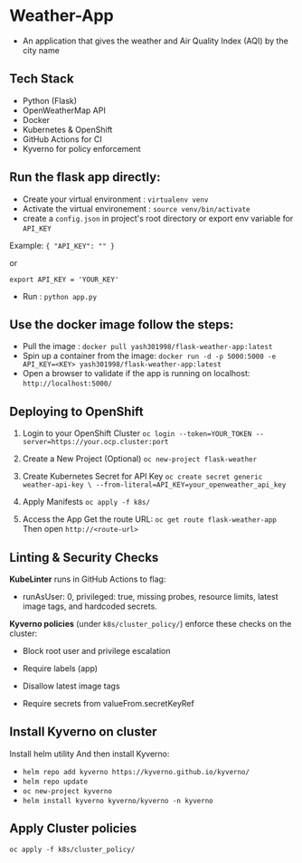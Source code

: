 # Weather-App

- An application that gives the weather and Air Quality Index (AQI) by the city name


## Tech Stack

- Python (Flask)
- OpenWeatherMap API
- Docker
- Kubernetes & OpenShift
- GitHub Actions for CI
- Kyverno for policy enforcement

## Run the flask app directly:
- Create your virtual environment : `virtualenv venv`
- Activate the virtual environement : `source venv/bin/activate`
- create a `config.json` in project's root directory or export env variable for `API_KEY`

Example:
`{
    "API_KEY": ""
}`

or

`export API_KEY = 'YOUR_KEY'`

- Run : `python app.py`

## Use the docker image follow the steps:

- Pull the image : `docker pull yash301998/flask-weather-app:latest`
- Spin up a container from the image: `docker run -d -p 5000:5000 -e API_KEY=<KEY> yash301998/flask-weather-app:latest`
- Open a browser to validate if the app is running on localhost: `http://localhost:5000/`


## Deploying to OpenShift

1. Login to your OpenShift Cluster
`oc login --token=YOUR_TOKEN --server=https://your.ocp.cluster:port`

2. Create a New Project (Optional)
`oc new-project flask-weather`

3. Create Kubernetes Secret for API Key
`oc create secret generic weather-api-key \
  --from-literal=API_KEY=your_openweather_api_key`

4. Apply Manifests
`oc apply -f k8s/`

5. Access the App
Get the route URL:
`oc get route flask-weather-app`
Then open `http://<route-url>`


## Linting & Security Checks
**KubeLinter** runs in GitHub Actions to flag:

- runAsUser: 0, privileged: true, missing probes, resource limits, latest image tags, and hardcoded secrets.

**Kyverno policies** (under `k8s/cluster_policy/`) enforce these checks on the cluster:

- Block root user and privilege escalation

- Require labels (app)

- Disallow latest image tags

- Require secrets from valueFrom.secretKeyRef

## Install Kyverno on cluster

Install helm utility
And then install Kyverno:
- `helm repo add kyverno https://kyverno.github.io/kyverno/`
- `helm repo update`
- `oc new-project kyverno`
- `helm install kyverno kyverno/kyverno -n kyverno`

## Apply Cluster policies
`oc apply -f k8s/cluster_policy/`
